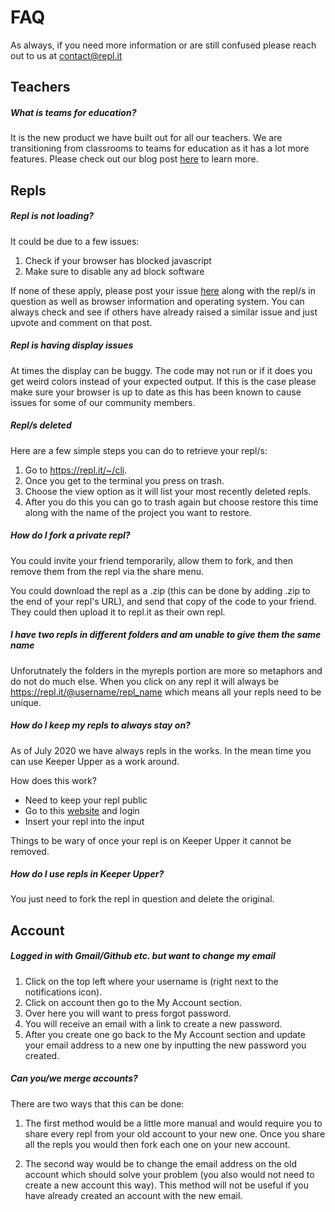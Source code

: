 # **FAQ**

 As always, if you need more information or are still confused please reach out to us at contact@repl.it 

## **Teachers**

##### **What is teams for education?** 

  It is the new product we have built out for all our teachers. We are transitioning from classrooms to teams for education as it has a lot more features. Please check out our blog post [here](https://blog.repl.it/teams-for-education) to learn more.




## **Repls**

##### **Repl is not loading?**

  It could be due to a few issues:

  1. Check if your browser has blocked javascript
  2. Make sure to disable any ad block software

  If none of these apply, please post your issue [here](https://repl.it/bugs/) along with the repl/s in question as well as browser information and operating system. You can always check and see if others have already raised a similar issue and just upvote and comment on that post.

##### **Repl is having display issues** 

  At times the display can be buggy. The code may not run or if it does you get weird colors instead of your expected output. If this is the case please make sure your browser is up to date as this has been known to cause issues for some of our community members.

  
##### **Repl/s deleted** 

  Here are a few simple steps you can do to retrieve your repl/s:

  1. Go to https://repl.it/~/cli.
  2. Once you get to the terminal you press on trash.
  3. Choose the view option as it will list your most recently deleted repls.
  4. After you do this you can go to trash again but choose restore this time along with the name of the project you want to restore.

##### **How do I fork a private repl?**

  You could invite your friend temporarily, allow them to fork, and then remove them from the repl via the share menu.

  You could download the repl as a .zip (this can be done by adding .zip to the end of your repl's URL), and send that copy of the code to your friend. They could then upload it to repl.it as their own repl.

##### **I have two repls in different folders and am unable to give them the same name**

  Unforutnately the folders in the myrepls portion are more so metaphors and do not do much else. When you click on any repl it will always be https://repl.it/@username/repl_name which means all your repls need to be unique.

##### **How do I keep my repls to always stay on?**

As of July 2020 we have always repls in the works. In the mean time you can use Keeper Upper as a work around. 

How does this work?
 - Need to keep your repl public
 - Go to this [website](https://keeper-upper.turbio.repl.co/) and login
 - Insert your repl into the input

Things to be wary of once your repl is on Keeper Upper it cannot be removed.

##### **How do I use repls in Keeper Upper?** 
 
 You just need to fork the repl in question and delete the original.

## **Account**

##### **Logged in with Gmail/Github etc. but want to change my email**

  1. Click on the top left where your username is (right next to the notifications icon). 
  2. Click on account then go to the My Account section. 
  3. Over here you will want to press forgot password.
  4. You will receive an email with a link to create a new password. 
  5. After you create one go back to the My Account section and update your email address to a new one by inputting the new password you created.

##### **Can you/we merge accounts?**

There are two ways that this can be done:

  1. The first method would be a little more manual and would require you to share every repl from your old account to your new one. Once you share all the repls you would then fork each one on your new account. 

  2. The second way would be to change the email address on the old account which should solve your problem (you also would not need to create a new account this way). This method will not be useful if you have already created an account with the new email.
